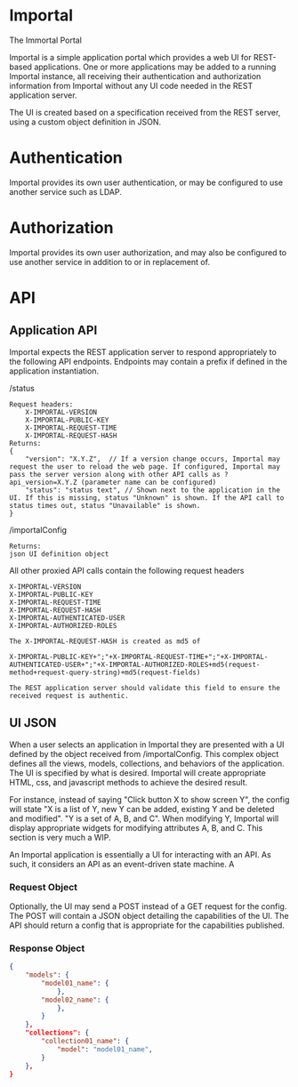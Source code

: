 # Importal
The Immortal Portal

Importal is a simple application portal which provides a web UI for REST-based applications. One or more applications may be added to a running Importal instance, all receiving their authentication and authorization information from Importal without any UI code needed in the REST application server.

The UI is created based on a specification received from the REST server, using a custom object definition in JSON.

# Authentication

Importal provides its own user authentication, or may be configured to use another service such as LDAP.

# Authorization

Importal provides its own user authorization, and may also be configured to use another service in addition to or in replacement of.

# API

## Application API

Importal expects the REST application server to respond appropriately to the following API endpoints. Endpoints may contain a prefix if defined in the application instantiation.

/status

    Request headers:
        X-IMPORTAL-VERSION
        X-IMPORTAL-PUBLIC-KEY
        X-IMPORTAL-REQUEST-TIME
        X-IMPORTAL-REQUEST-HASH
    Returns:
    {
        "version": "X.Y.Z",  // If a version change occurs, Importal may request the user to reload the web page. If configured, Importal may pass the server version along with other API calls as ?api_version=X.Y.Z (parameter name can be configured)
        "status": "status text", // Shown next to the application in the UI. If this is missing, status "Unknown" is shown. If the API call to status times out, status "Unavailable" is shown.
    }

/importalConfig

    Returns:
    json UI definition object

All other proxied API calls contain the following request headers

    X-IMPORTAL-VERSION
    X-IMPORTAL-PUBLIC-KEY
    X-IMPORTAL-REQUEST-TIME
    X-IMPORTAL-REQUEST-HASH
    X-IMPORTAL-AUTHENTICATED-USER
    X-IMPORTAL-AUTHORIZED-ROLES
    
    The X-IMPORTAL-REQUEST-HASH is created as md5 of
    
    X-IMPORTAL-PUBLIC-KEY+";"+X-IMPORTAL-REQUEST-TIME+";"+X-IMPORTAL-AUTHENTICATED-USER+";"+X-IMPORTAL-AUTHORIZED-ROLES+md5(request-method+request-query-string)+md5(request-fields)
    
    The REST application server should validate this field to ensure the received request is authentic.

## UI JSON

When a user selects an application in Importal they are presented with a UI defined by the object received from /importalConfig. This complex object defines all the views, models, collections, and behaviors of the application. The UI is specified by what is desired. Importal will create appropriate HTML, css, and javascript methods to achieve the desired result.

For instance, instead of saying "Click button X to show screen Y", the config will state "X is a list of Y, new Y can be added, existing Y and be deleted and modified". "Y is a set of A, B, and C". When modifying Y, Importal will display appropriate widgets for modifying attributes A, B, and C. This section is very much a WIP.

An Importal application is essentially a UI for interacting with an API. As such, it considers an API as an event-driven state machine. A 

### Request Object

Optionally, the UI may send a POST instead of a GET request for the config. The POST will contain a JSON object detailing the capabilities of the UI. The API should return a config that is appropriate for the capabilities published.

### Response Object
```json
{
    "models": {
        "model01_name": {
            },
        "model02_name": {
            },
        }
    },
    "collections": {
        "collection01_name": {
            "model": "model01_name",
        }
    },
}
```